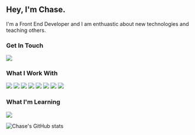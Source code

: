 ## Hey, I'm Chase.
I'm a Front End Developer and I am enthuastic about new technologies and teaching others.  

### Get In Touch
<a href="mailto:chasehemerdagmail.com"><img src="https://img.shields.io/badge/Gmail-D14836?style=for-the-badge&logo=gmail&logoColor=white"></a> 
### What I Work With
<img src="https://img.shields.io/badge/JavaScript-F7DF1E?style=for-the-badge&logo=javascript&logoColor=black"> <img src="https://img.shields.io/badge/Node.js-43853D?style=for-the-badge&logo=node.js&logoColor=white"> <img src="https://img.shields.io/badge/HTML5-E34F26?style=for-the-badge&logo=html5&logoColor=white"> <img src="https://img.shields.io/badge/CSS3-1572B6?style=for-the-badge&logo=css3&logoColor=white"> <img src="https://img.shields.io/badge/React-20232A?style=for-the-badge&logo=react&logoColor=61DAFB"> <img src="https://img.shields.io/badge/postgres-%23316192.svg?style=for-the-badge&logo=postgresql&logoColor=white"> <img src="https://img.shields.io/badge/Next-black?style=for-the-badge&logo=next.js&logoColor=white"> <img src="https://img.shields.io/badge/tailwindcss-%2338B2AC.svg?style=for-the-badge&logo=tailwind-css&logoColor=white">
### What I'm Learning
<img src="https://img.shields.io/badge/Python-white?style=for-the-badge&logo=python&logoColor=black">

![Chase's GitHub stats](https://github-readme-stats-sigma-five.vercel.app/api?username=chaserda&count_private=true&show_icons=true&theme=dark)
